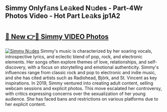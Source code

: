 ## Simmy Onlyf𝚊ns Le𝚊ked N𝚞des - Part-4Wr Photos Video - Hot Part Le𝚊ks jp1A2

# <h2><a href="http://ab529.deff.icu/?id=Simmy">🔗 New 👉🔴 Simmy VIDEO Photos</a></h2>

[![Simmy N𝚞des](https://i.imgur.com/rIISA9y.gif)](http://ab529.deff.icu/?id=Simmy)
Simmy's music is characterized by her soaring vocals, introspective lyrics, and eclectic blend of pop, rock, and electronic elements. Her songs often explore themes of love, relationships, and self-discovery, with a focus on storytelling and emotional authenticity. Simmy's influences range from classic rock and pop to electronic and indie music, and she has cited artists such as Radiohead, Björk, and St. Vincent as key inspirations. In 2019, Simmy ventured into creating adult content, selling webcam sessions and explicit photos. This move escalated her controversy, with critics expressing concerns over the sexualization of her young audience. She has faced bans and restrictions on various platforms due to her explicit content.
